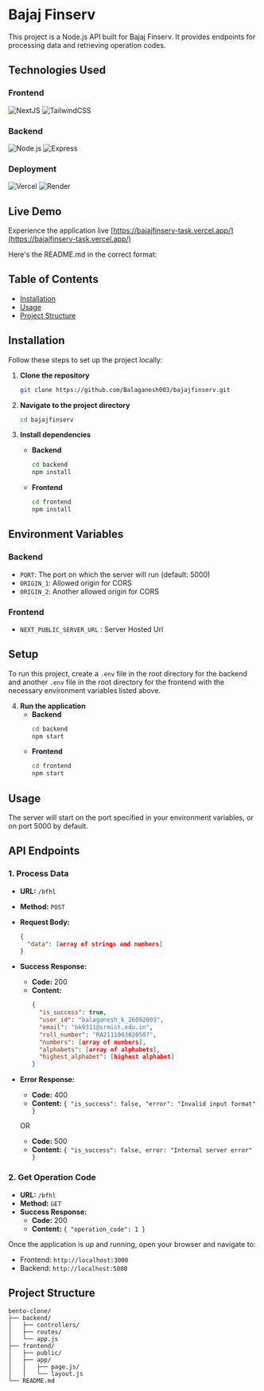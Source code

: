 # Bajaj Finserv

This project is a Node.js API built for Bajaj Finserv. It provides endpoints for processing data and retrieving operation codes.


## Technologies Used

### Frontend

![NextJS](https://img.shields.io/badge/NextJS-000000?style=for-the-badge&logo=next.js&logoColor=white) ![TailwindCSS](https://img.shields.io/badge/TailwindCSS-38B2AC?style=for-the-badge&logo=tailwind-css&logoColor=white)

### Backend

![Node.js](https://img.shields.io/badge/Node.js-339933?style=for-the-badge&logo=node.js&logoColor=white) ![Express](https://img.shields.io/badge/Express-000000?style=for-the-badge&logo=express&logoColor=white) 

### Deployment

![Vercel](https://img.shields.io/badge/Vercel-000000?style=for-the-badge&logo=vercel&logoColor=white) ![Render](https://img.shields.io/badge/Render-46E3B7?style=for-the-badge&logo=render&logoColor=white)

## Live Demo

Experience the application live [https://bajajfinserv-task.vercel.app/](https://bajajfinserv-task.vercel.app/)

Here's the README.md in the correct format:



## Table of Contents

- [Installation](#installation)
- [Usage](#usage)
- [Project Structure](#project-structure)

## Installation

Follow these steps to set up the project locally:

1. **Clone the repository**

   ```sh
   git clone https://github.com/Balaganesh003/bajajfinserv.git
   ```

2. **Navigate to the project directory**

   ```sh
   cd bajajfinserv
   ```

3. **Install dependencies**
   - **Backend**
     ```sh
     cd backend
     npm install
     ```
   - **Frontend**
     ```sh
     cd frontend
     npm install
     ```

## Environment Variables

### Backend

- `PORT`: The port on which the server will run (default: 5000)
- `ORIGIN_1`: Allowed origin for CORS
- `ORIGIN_2`: Another allowed origin for CORS



### Frontend

- `NEXT_PUBLIC_SERVER_URL` : Server Hosted Url

## Setup

To run this project, create a `.env` file in the root directory for the backend and another `.env` file in the root directory for the frontend with the necessary environment variables listed above.

4. **Run the application**
   - **Backend**
     ```sh
     cd backend
     npm start
     ```
   - **Frontend**
     ```sh
     cd frontend
     npm start
     ```

## Usage

The server will start on the port specified in your environment variables, or on port 5000 by default.

## API Endpoints

### 1. Process Data

- **URL:** `/bfhl`
- **Method:** `POST`
- **Request Body:**
  ```json
  {
    "data": [array of strings and numbers]
  }
  ```
- **Success Response:**
  - **Code:** 200
  - **Content:**
    ```json
    {
      "is_success": true,
      "user_id": "balaganesh_k_26092003",
      "email": "bk9311@srmist.edu.in",
      "roll_number": "RA2111003020507",
      "numbers": [array of numbers],
      "alphabets": [array of alphabets],
      "highest_alphabet": [highest alphabet]
    }
    ```
- **Error Response:**
  - **Code:** 400
  - **Content:** `{ "is_success": false, "error": "Invalid input format" }`
  
  OR
  
  - **Code:** 500
  - **Content:** `{ "is_success": false, error: "Internal server error" }`

### 2. Get Operation Code

- **URL:** `/bfhl`
- **Method:** `GET`
- **Success Response:**
  - **Code:** 200
  - **Content:** `{ "operation_code": 1 }`




Once the application is up and running, open your browser and navigate to:

- Frontend: `http://localhost:3000`
- Backend: `http://localhost:5000`

## Project Structure

```plaintext
bento-clone/
├── backend/
│   ├── controllers/
│   ├── routes/
│   └── app.js
├── frontend/
│   ├── public/
│   ├── app/
│   │   ├── page.js/
│   │   └── layout.js
└── README.md
```
